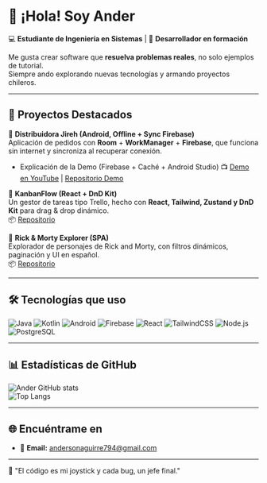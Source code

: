 # 👋 ¡Hola! Soy Ander  

💻 **Estudiante de Ingeniería en Sistemas** | 🚀 **Desarrollador en formación**  

Me gusta crear software que **resuelva problemas reales**, no solo ejemplos de tutorial.  
Siempre ando explorando nuevas tecnologías y armando proyectos chileros.

---

## 🌟 Proyectos Destacados

🔹 **Distribuidora Jireh (Android, Offline + Sync Firebase)**  
Aplicación de pedidos con **Room** + **WorkManager** + **Firebase**, que funciona sin internet y sincroniza al recuperar conexión.  
+ Explicación de la Demo (Firebase + Caché + Android Studio)
📺 [Demo en YouTube](https://youtu.be/OIiElxMmHgI?si=5ptAj87SI2kiLRP8) | [Repositorio Demo](https://github.com/ImAnderrrr/distribuidora-demo)  

🔹 **KanbanFlow (React + DnD Kit)**  
Un gestor de tareas tipo Trello, hecho con **React, Tailwind, Zustand y DnD Kit** para drag & drop dinámico.  
📦 [Repositorio](https://github.com/ImAnderrrr/kanban-flow)  

🔹 **Rick & Morty Explorer (SPA)**  
Explorador de personajes de Rick and Morty, con filtros dinámicos, paginación y UI en español.  
📦 [Repositorio](https://github.com/ImAnderrrr/rick-morty-spa)  

---

## 🛠️ Tecnologías que uso

![Java](https://img.shields.io/badge/Java-ED8B00?style=for-the-badge&logo=openjdk&logoColor=white)
![Kotlin](https://img.shields.io/badge/Kotlin-7F52FF?style=for-the-badge&logo=kotlin&logoColor=white)
![Android](https://img.shields.io/badge/Android-3DDC84?style=for-the-badge&logo=android&logoColor=white)
![Firebase](https://img.shields.io/badge/Firebase-FFCA28?style=for-the-badge&logo=firebase&logoColor=black)
![React](https://img.shields.io/badge/React-20232A?style=for-the-badge&logo=react&logoColor=61DAFB)
![TailwindCSS](https://img.shields.io/badge/TailwindCSS-06B6D4?style=for-the-badge&logo=tailwindcss&logoColor=white)
![Node.js](https://img.shields.io/badge/Node.js-43853D?style=for-the-badge&logo=node.js&logoColor=white)
![PostgreSQL](https://img.shields.io/badge/PostgreSQL-316192?style=for-the-badge&logo=postgresql&logoColor=white)

---

## 📊 Estadísticas de GitHub

![Ander GitHub stats](https://github-readme-stats.vercel.app/api?username=ImAnderrrr&show_icons=true&theme=tokyonight)  
![Top Langs](https://github-readme-stats.vercel.app/api/top-langs/?username=ImAnderrrr&layout=compact&theme=tokyonight)

---

## 🌐 Encuéntrame en

- 📧 **Email:** andersonaguirre794@gmail.com

---

👾 "El código es mi joystick y cada bug, un jefe final."

